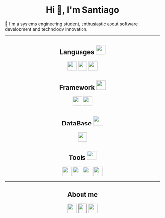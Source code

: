 <h1 align="center">Hi 👋, I'm Santiago</h1>
<p>🌱 I'm a systems engineering student, enthusiastic about software development and technology innovation.</p>

<hr>

<h2 align="center"> Languages
    <img src="https://media2.giphy.com/media/QssGEmpkyEOhBCb7e1/giphy.gif?cid=ecf05e47a0n3gi1bfqntqmob8g9aid1oyj2wr3ds3mg700bl&rid=giphy.gif"
        width="30px">
</h2>

<p align="center">
    <img height="30px"
        src="https://img.shields.io/badge/javascript%20-%23323330.svg?&style=for-the-badge&logo=javascript&logoColor=%23F7DF1E" />
    <img height="30px"
        src="https://img.shields.io/badge/TypeScript-007ACC?style=for-the-badge&logo=typescript&logoColor=white" />
    <img src="https://img.shields.io/badge/python%20-%2314354C.svg?&style=for-the-badge&logo=python&logoColor=white"
        height="30px" />

</p>


<!-- <img align="right" width="300"
    src="https://cdn.dribbble.com/users/1277312/screenshots/14733298/media/39b1045e593737587dd60e42c8422d1f.gif"> -->

<h2 align="center"> Framework
    <img src="https://media2.giphy.com/media/QssGEmpkyEOhBCb7e1/giphy.gif?cid=ecf05e47a0n3gi1bfqntqmob8g9aid1oyj2wr3ds3mg700bl&rid=giphy.gif"
        width="30px">
</h2>

<p align="center">
    <img src="https://img.shields.io/badge/Angular%20-%23DD0031.svg?&style=for-the-badge&logo=angular&logoColor=white"
        height="30px" />
    <img  src="https://img.shields.io/badge/Tailwind_CSS-38B2AC?style=for-the-badge&logo=tailwind-css&logoColor=white" height="30px" />

</p>



<h2 align="center"> DataBase
    <img src="https://media2.giphy.com/media/QssGEmpkyEOhBCb7e1/giphy.gif?cid=ecf05e47a0n3gi1bfqntqmob8g9aid1oyj2wr3ds3mg700bl&rid=giphy.gif"
        width="32px">
</h2>

<p align="center">
    <img src="https://img.shields.io/badge/MySQL-005C84?style=for-the-badge&logo=mysql&logoColor=white" height="30px">
</p>



<h2 align="center"> Tools
    <img src="https://media2.giphy.com/media/QssGEmpkyEOhBCb7e1/giphy.gif?cid=ecf05e47a0n3gi1bfqntqmob8g9aid1oyj2wr3ds3mg700bl&rid=giphy.gif"
        width="30px">
</h2>
<p align="center">
    <img src="https://img.shields.io/badge/Linux-FCC624?style=for-the-badge&logo=linux&logoColor=black" height="30px">
    <img src="https://img.shields.io/badge/NeoVim-%2357A143.svg?&style=for-the-badge&logo=neovim&logoColor=white"
        height="30px">
    <img src="https://img.shields.io/badge/git-%23F05033.svg?style=for-the-badge&logo=git&logoColor=white"
        height="30px">
    <img src="https://img.shields.io/badge/Docker-2CA5E0?style=for-the-badge&logo=docker&logoColor=white" height="30px">
</p>


<hr>

<h2 align="center">About me</h2>
<p align='center'>
    <a href="https://www.linkedin.com/in/santiago-romero-92887418a/" target="_blank">
        <img src="https://img.shields.io/badge/linkedin-%231DA1F2.svg?style=for-the-badge&logo=linkedin&logoColor=white"
            height="30" /></a>
    <a href="">
        <img src="https://img.shields.io/badge/instagram-%23E4405F.svg?style=for-the-badge&logo=Instagram&logoColor=white"
            height="30" /></a>
    <a href="https://twitter.com/_santtiag" target="_blank">
        <img src="https://img.shields.io/badge/twitter-1DA1F2.svg?style=for-the-badge&logo=twitter&logoColor=white"
            height="30" /></a>
</p>

